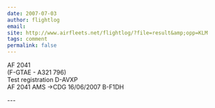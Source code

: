 ```yaml
---
date: 2007-07-03
author: flightlog
email: 
site: http://www.airfleets.net/flightlog/?file=result&amp;opp=KLM
tags: comment
permalink: false
---
```


<p>
AF 2041 	<br/>
(F-GTAE - A321 796)<br/>
Test registration D-AVXP<br/>
AF 2041 AMS ->CDG 16/06/2007 B-F1DH<br/>
</p>
---